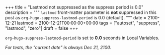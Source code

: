 +++
title = "Lastmod not suppressed as the suppress period is 0.0"
description = """
  `lastmod` front-matter parameter is **not** suppressed in this post as
  `org-hugo-suppress-lastmod-period` is 0.0 (default).
  """
date = 2100-12-21
lastmod = 2100-12-21T00:00:00+00:00
tags = ["autoset", "suppress", "lastmod", "zero"]
draft = false
+++

`org-hugo-suppress-lastmod-period` is set to **0.0** seconds in Local
Variables.

_For tests, the "current date" is always Dec 21, 2100._

